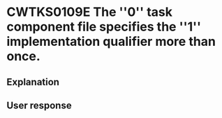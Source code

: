# CWTKS0109E The ''0'' task component file specifies the ''1'' implementation qualifier more than once.

## Explanation

## User response
